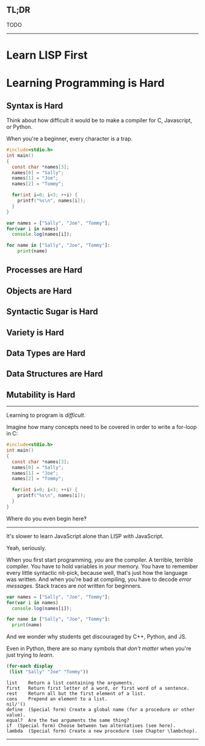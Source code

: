 
## TL;DR

TODO

---

# Learn LISP First

<!-- MIT switched from lisp to python -->

# Learning Programming is Hard

<!-- The biggest problem with learning programming is getting unstuck. -->

<!-- TODO: why don't for-loops return anything? -->

## Syntax is Hard

Think about how difficult it would be to make a compiler for C, Javascript, or Python.

When you're a beginner, every character is a trap.


```c
#include<stdio.h>
int main()
{
  const char *names[3];
  names[0] = "Sally";
  names[1] = "Joe";
  names[2] = "Tommy";

  for(int i=0; i<3; ++i) {
    printf("%s\n", names[i]);
  }
}
```

```javascript
var names = ["Sally", "Joe", "Tommy"];
for(var i in names)
  console.log(names[i]);
```

```python
for name in ["Sally", "Joe", "Tommy"]:
    print(name)
```


## Processes are Hard

<!-- and then and then and then... -->

## Objects are Hard

## Syntactic Sugar is Hard

## Variety is Hard

<!-- TODO: there's too many ways to do things in most languages. this makes it hard to remember things and harder to search things -->

<!-- TODO: in lisp, every single thing in the language behaves in the same way. -->

## Data Types are Hard

## Data Structures are Hard

## Mutability is Hard








---

Learning to program is _difficult_.

Imagine how many concepts need to be covered in order to write a for-loop in C:
```c
#include<stdio.h>
int main()
{
  const char *names[3];
  names[0] = "Sally";
  names[1] = "Joe";
  names[2] = "Tommy";

  for(int i=0; i<3; ++i) {
    printf("%s\n", names[i]);
  }
}
```

Where do you even begin here‽ 

---

<!-- TODO: make an INTERACTIVE lisp tutorial -->

It's slower to learn JavaScript alone than LISP _with_ JavaScript.

Yeah, seriously.

When you first start programming, _you_ are the compiler. A terrible, terrible compiler. You have to hold variables in _your_ memory. You have to remember every little syntactic nit-pick, because well, that's just how the language was written.
And when you're bad at compiling, you have to decode _error messages_. Stack traces are _not_ written for beginners.

```javascript
var names = ["Sally", "Joe", "Tommy"];
for(var i in names)
  console.log(names[i]);
```

```python
for name in ["Sally", "Joe", "Tommy"]:
  print(name)
```

And we wonder why students get discouraged by C++, Python, and JS.

Even in Python, there are so many symbols that _don't matter_ when you're just trying to _learn_.

<!--
Even for this _minimum_ Python example, a newcomer may ask the following questions:
- What does `for` {: .lang-python} do?
- How is `name` {: .lang-python} connected to `["Sally", "Joe", "Tommy"]` {: .lang-python}?
- What does `in` {: .lang-python} do?
- Why is each name wrapped in a double-quote, like `"Sally"` {: .lang-python}?
- What is `["Sally", "Joe", "Tommy"]` {: .lang-python}?
- Why are there commas?
- What does `print` {: .lang-python} do? What if I don't have a printer?
- What do the parentheses do in `print` {: .lang-python}?
-->

<!-- TODO: processes vs. things -->

<!-- TODO: it's not about quantity of characters! it's about quantity of concepts. how many rules do you need to know? how many things do you need to teach before the student can start simulating the system on their own? how guessable is the system? can you _guess_ how to do things? -->

<!-- TODO: look at SICP (link). holy crap they cover _way_ more ground than other programming courses. -->

<!-- 
the first thing in the parens is the recipe. the other things in the parens are the ingredients. to do something, just keep simplifying the parens until you're done simplifying
(give em a cheatsheet)

that's pretty much it. there is no fumbling with syntax. you ALWAYS know what to do.
-->

<!-- 
1. what are lists?
2. the first thing in the parens is the recipe. the other things in the parens are the ingredients. to do something, just keep simplifying the parens until you're stuck
   - give them a cheat-sheet of core functions WITH EXAMPLES
3. strings, ints, bools
   - give them a cheat-sheet for each datatype WITH EXAMPLES
4. if/else
5. lambda/define
6. pairs & lists
7. recursion
-->

```scheme
(for-each display
 (list "Sally" "Joe" "Tommy"))
```

<!-- TODO: this is _not_ a contrived example. LISP is really this simple! -->

<!-- https://people.eecs.berkeley.edu/~bh/ssch27/appendix-funlist.html -->

```
list	Return a list containing the arguments.
first	Return first letter of a word, or first word of a sentence.
rest	Return all but the first element of a list. 
cons	Prepend an element to a list.
nil/'() 
define	(Special form) Create a global name (for a procedure or other value).
equal?	Are the two arguments the same thing?
if	(Special form) Choose between two alternatives (see here).
lambda	(Special form) Create a new procedure (see Chapter \lambchop).
```

---

